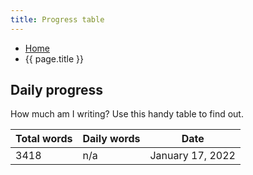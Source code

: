 ```yaml
---
title: Progress table
---
```


<nav aria-label="Breadcrumb" class="breadcrumb">
  <ul>
    <li><a href='{{ "/" | relative_url }}'>Home</a></li>
    <li><span aria-current="page">{{ page.title }}</span></li>
  </ul>
</nav>

## Daily progress

How much am I writing? Use this handy table to find out.

| Total words | Daily words | Date                          |
|:------------|:------------|:-----------------------------:|
| 3418        | n/a         | January 17, 2022              |
